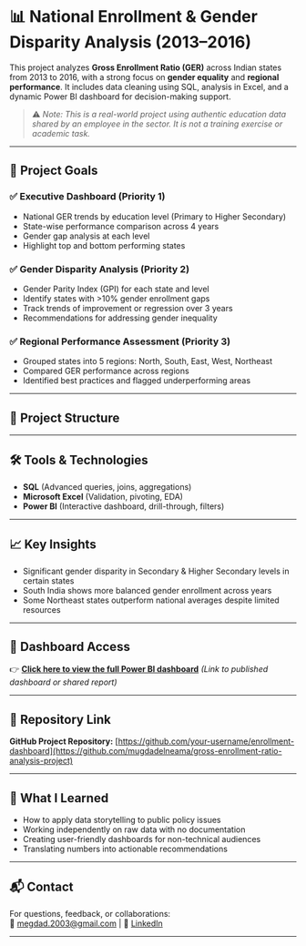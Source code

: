 # 📊 National Enrollment & Gender Disparity Analysis (2013–2016)

This project analyzes **Gross Enrollment Ratio (GER)** across Indian states from 2013 to 2016, with a strong focus on **gender equality** and **regional performance**. It includes data cleaning using SQL, analysis in Excel, and a dynamic Power BI dashboard for decision-making support.

> ⚠️ *Note: This is a real-world project using authentic education data shared by an employee in the sector. It is not a training exercise or academic task.*

---

## 🚀 Project Goals

### ✅ Executive Dashboard (Priority 1)
- National GER trends by education level (Primary to Higher Secondary)
- State-wise performance comparison across 4 years
- Gender gap analysis at each level
- Highlight top and bottom performing states

### ✅ Gender Disparity Analysis (Priority 2)
- Gender Parity Index (GPI) for each state and level
- Identify states with >10% gender enrollment gaps
- Track trends of improvement or regression over 3 years
- Recommendations for addressing gender inequality

### ✅ Regional Performance Assessment (Priority 3)
- Grouped states into 5 regions: North, South, East, West, Northeast
- Compared GER performance across regions
- Identified best practices and flagged underperforming areas

---

## 📂 Project Structure



---

## 🛠️ Tools & Technologies

- **SQL** (Advanced queries, joins, aggregations)
- **Microsoft Excel** (Validation, pivoting, EDA)
- **Power BI** (Interactive dashboard, drill-through, filters)

---

## 📈 Key Insights

- Significant gender disparity in Secondary & Higher Secondary levels in certain states  
- South India shows more balanced gender enrollment across years  
- Some Northeast states outperform national averages despite limited resources  

---

## 📎 Dashboard Access

👉 **[Click here to view the full Power BI dashboard](https://github.com/mugdadelneama/gross-enrollment-ratio-analysis-project/tree/main/powerbi/reports)** *(Link to published dashboard or shared report)*

---

## 🔗 Repository Link

**GitHub Project Repository:** [https://github.com/your-username/enrollment-dashboard](https://github.com/mugdadelneama/gross-enrollment-ratio-analysis-project)

---

## 🧠 What I Learned

- How to apply data storytelling to public policy issues  
- Working independently on raw data with no documentation  
- Creating user-friendly dashboards for non-technical audiences  
- Translating numbers into actionable recommendations  

---

## 📬 Contact

For questions, feedback, or collaborations:  
📧 megdad.2003@gmail.com | 💼 [LinkedIn](https://www.linkedin.com/in/mugdad-elneama-249a5a228/)

---



